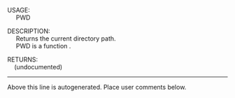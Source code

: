 USAGE:  
&nbsp;&nbsp;&nbsp;&nbsp;&nbsp;PWD&nbsp;&nbsp;  
  
DESCRIPTION:  
&nbsp;&nbsp;&nbsp;&nbsp;&nbsp;Returns&nbsp;the&nbsp;current&nbsp;directory&nbsp;path.  
&nbsp;&nbsp;&nbsp;&nbsp;&nbsp;PWD&nbsp;is&nbsp;a&nbsp;function&nbsp;.  
  
RETURNS:  
&nbsp;&nbsp;&nbsp;&nbsp;(undocumented)  
___
Above this line is autogenerated. Place user comments below.
